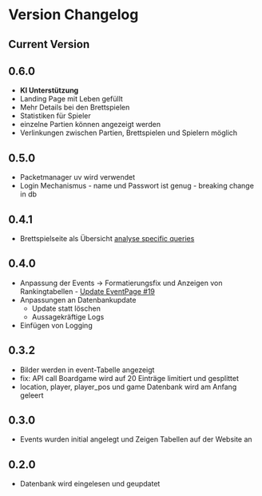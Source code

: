 # Version Changelog

## Current Version

## 0.6.0

- **KI Unterstützung**
- Landing Page mit Leben gefüllt
- Mehr Details bei den Brettspielen
- Statistiken für Spieler
- einzelne Partien können angezeigt werden
- Verlinkungen zwischen Partien, Brettspielen und Spielern möglich

## 0.5.0

- Packetmanager uv wird verwendet
- Login Mechanismus - name und Passwort ist genug - breaking change in db

## 0.4.1

- Brettspielseite als Übersicht [analyse specific queries](https://github.com/Kreijeck/bogan/issues/14)

## 0.4.0

- Anpassung der Events -> Formatierungsfix und Anzeigen von Rankingtabellen - [Update EventPage #19](https://github.com/Kreijeck/bogan/issues/19)
- Anpassungen an Datenbankupdate
  - Update statt löschen
  - Aussagekräftige Logs
- Einfügen von Logging

## 0.3.2

- Bilder werden in event-Tabelle angezeigt
- fix: API call Boardgame wird auf 20 Einträge limitiert und gesplittet
- location, player, player_pos und game Datenbank wird am Anfang geleert

## 0.3.0

- Events wurden initial angelegt und Zeigen Tabellen auf der Website an

## 0.2.0

- Datenbank wird eingelesen und geupdatet
